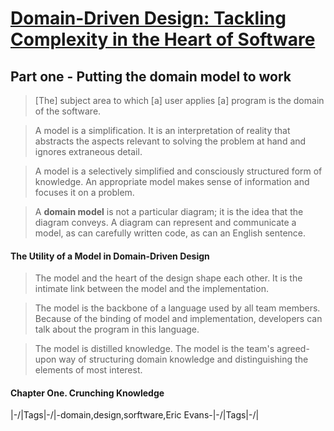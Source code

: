 # [Domain-Driven Design: Tackling Complexity in the Heart of Software](https://github.com/p0w34007/ebooks/blob/master/Eric%20Evans%202003%20-%20Domain-Driven%20Design%20-%20Tackling%20Complexity%20in%20the%20Heart%20of%20Software.pdf)

## Part one - Putting the domain model to work

> [The] subject area to which [a] user applies [a] program is the domain of the software.

> A model is a simplification. It is an interpretation of reality that abstracts the aspects relevant to solving the problem at hand and ignores extraneous detail.

> A model is a selectively simplified and consciously structured form of knowledge. An appropriate model makes sense of information and focuses it on a problem.

> A **domain model** is not a particular diagram; it is the idea that the diagram conveys. A diagram can represent and communicate a model, as can carefully written code, as can an English sentence.

#### The Utility of a Model in Domain-Driven Design

> The model and the heart of the design shape each other. It is the intimate link between the model and the implementation.

> The model is the backbone of a language used by all team members. Because of the binding of model and implementation, developers can talk about the program in this language.

> The model is distilled knowledge. The model is the team's agreed-upon way of structuring domain knowledge and distinguishing the elements of most interest.

#### Chapter One. Crunching Knowledge

|\-/|Tags|\-/|-domain,design,sorftware,Eric Evans-|\-/|Tags|\-/|
